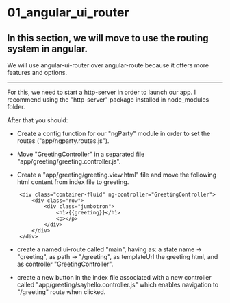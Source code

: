 # 01_angular_ui_router

## In this section, we will move to use the routing system in angular. 

We will use angular-ui-router over angular-route because it offers more features and options.

--- 

For this, we need to start a http-server in order to launch our app. I recommend using the "http-server" package installed in node_modules folder.

After that you should:

* Create a config function for our "ngParty" module in order to set the routes ("app/ngparty.routes.js").

* Move "GreetingController" in a separated file "app/greeting/greeting.controller.js".

* Create a "app/greeting/greeting.view.html" file and move the following html content from index file to greeting.

```
	<div class="container-fluid" ng-controller="GreetingController">
		<div class="row">
			<div class="jumbotron">
				<h1>{{greeting}}</h1>
				<p></p>
			</div>
		</div>
	</div>
```

* create a named ui-route called "main", having as:  a state name -> "greeting", as path -> "/greeting", as templateUrl the greeting html, and as controller "GreetingController".

* create a new button in the index file associated with a new controller called "app/greeting/sayhello.controller.js" which enables navigation to "/greeting" route when clicked.